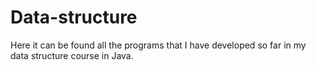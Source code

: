 # Data-structure
Here it can be found all the programs that I have developed so far in my data structure course in Java.
